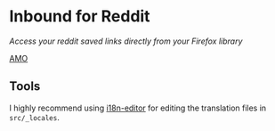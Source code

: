 # Inbound for Reddit
_Access your reddit saved links directly from your Firefox library_

[AMO](https://addons.mozilla.org/de/firefox/addon/inbound/)

## Tools
I highly recommend using [i18n-editor](https://github.com/jcbvm/i18n-editor) for editing the translation files in `src/_locales`.